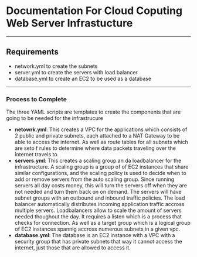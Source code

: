 # Documentation For Cloud Coputing Web Server Infrastucture
---

## Requirements
- network.yml to create the subnets
- server.yml to create the servers with load balancer
- database.yml to create an EC2 to be used as a database
---
### Process to Complete
The three YAML scripts are templates to create the components that are going to be needed for the infrastrucure

- **netowrk.yml**: This creates a VPC for the applications which consists of 2 public and private subnets, each attached to a NAT Gateway to be able to access the internet. As well as route tables for all subnets which are seto f rules to determine where data packets traveling over the internet travels to.
- **servers.yml**: This creates a scaling group an da loadbalancer for the infrastructure. A scaling group is a group of of EC2 instances that share similar configurations, and the scaling policy is used to decide when to add or remove servers from the auto scaling group. Since running servers all day costs money, this will turn the servers off when they are not needed and turn them back on on demand. The servers will have subnet groups with an outbound and inbound traffic policies. The load balancer automatically distributes incoming application traffic accross multiple servers. Loadbalancers allow to scale the amount of servers needed thoughout the day. It requires a listen which is a process that checks for connection. As well as a target group which is a logical group of EC2 instances spannig accross numerous subnets in a given vpc.
- **database.yml**: The database is an EC2 instance with a VPC with a security group that has private subnets that way it cannot access the internet, just those that are allowed to access it. 
